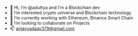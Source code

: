 - 👋 Hi, I’m @aduttya and I'm a Blockchian dev
- 👀 I’m interested crypto universe and Blockchain technology
- 🌱 I’m currently working with Ethereum, Binance Smart Chain 
- 💞️ I’m looking to collaborate on Projects
- 📫 anjayyadaav379@gmail.com

<!---
aduttya/aduttya is a ✨ special ✨ repository because its `README.md` (this file) appears on your GitHub profile.
You can click the Preview link to take a look at your changes.
--->
